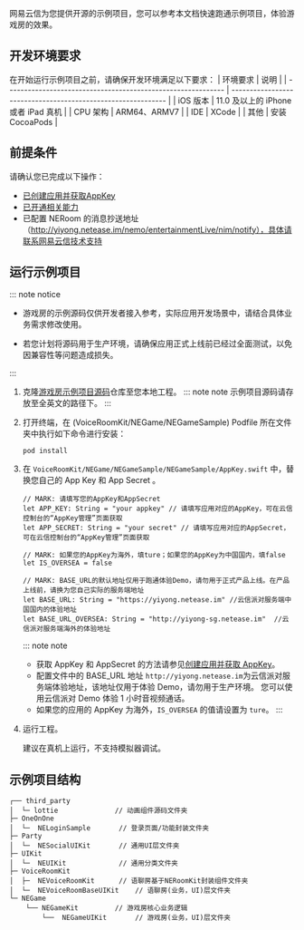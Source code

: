 网易云信为您提供开源的示例项目，您可以参考本文档快速跑通示例项目，体验游戏房的效果。

## 开发环境要求

在开始运行示例项目之前，请确保开发环境满足以下要求：
| 环境要求                                                        | 说明                                                      |
| ------------------------------------------------------------ | ------------------------------------------------------------ |
|  iOS 版本  |  11.0 及以上的 iPhone 或者 iPad 真机   |
|  CPU 架构 | ARM64、ARMV7   |
| IDE | XCode   |
| 其他 | 安装 CocoaPods  |

## 前提条件

请确认您已完成以下操作：
- [已创建应用并获取AppKey](https://doc.yunxin.163.com/console/docs/TIzMDE4NTA?platform=console)
- [已开通相关能力](https://doc.yunxin.163.com/docs/TA3ODAzNjE/zQ4MTI0Njc?platformId=50616)
- 已配置 NERoom 的消息抄送地址（http://yiyong.netease.im/nemo/entertainmentLive/nim/notify），具体请联系网易云信技术支持



## 运行示例项目

::: note notice
- 游戏房的示例源码仅供开发者接入参考，实际应用开发场景中，请结合具体业务需求修改使用。

- 若您计划将源码用于生产环境，请确保应用正式上线前已经过全面测试，以免因兼容性等问题造成损失。

:::

  
1. 克隆[游戏房示例项目源码](https://github.com/netease-kit/NEGameRoom/tree/master/iOS)仓库至您本地工程。
    ::: note note
    示例项目源码请存放至全英文的路径下。
    :::

2. 打开终端，在 (VoiceRoomKit/NEGame/NEGameSample) Podfile 所在文件夹中执行如下命令进行安装：

    ```
    pod install 
    ```

3. 在 `VoiceRoomKit/NEGame/NEGameSample/NEGameSample/AppKey.swift` 中，替换您自己的 App Key 和 App Secret 。 
   

    ```
    // MARK: 请填写您的AppKey和AppSecret
    let APP_KEY: String = "your appkey" // 请填写应用对应的AppKey，可在云信控制台的“AppKey管理”页面获取
    let APP_SECRET: String = "your secret" // 请填写应用对应的AppSecret，可在云信控制台的“AppKey管理”页面获取

    // MARK: 如果您的AppKey为海外，填ture；如果您的AppKey为中国国内，填false
    let IS_OVERSEA = false

    // MARK: BASE_URL的默认地址仅用于跑通体验Demo，请勿用于正式产品上线。在产品上线前，请换为您自己实际的服务端地址
    let BASE_URL: String = "https://yiyong.netease.im" //云信派对服务端中国国内的体验地址
    let BASE_URL_OVERSEA: String = "http://yiyong-sg.netease.im"  //云信派对服务端海外的体验地址

    ```


    ::: note note
    - 获取 AppKey 和 AppSecret 的方法请参见<a href="https://doc.yunxin.163.com/console/docs/TIzMDE4NTA?platform=console#获取-appkey" target="_blank">创建应用并获取 AppKey</a>。
    - 配置文件中的 BASE_URL 地址 `http://yiyong.netease.im`为云信派对服务端体验地址，该地址仅用于体验 Demo，请勿用于生产环境。 您可以使用云信派对 Demo 体验 1 小时音视频通话。
    - 如果您的应用的 AppKey 为海外，`IS_OVERSEA` 的值请设置为 `ture`。
    :::


  

4. 运行工程。

    建议在真机上运行，不支持模拟器调试。





## 示例项目结构

```
┌── third_party
│  └─ lottie              // 动画组件源码文件夹
├─ OneOnOne
│  └─  NELoginSample       // 登录页面/功能封装文件夹  
├─ Party
│  └─  NESocialUIKit       // 通用UI层文件夹
├─ UIKit
│  └─  NEUIKit             // 通用分类文件夹
├─ VoiceRoomKit
│  ├─  NEVoiceRoomKit      // 语聊房基于NERoomKit封装组件文件夹
│  └─  NEVoiceRoomBaseUIKit    // 语聊房(业务，UI)层文件夹  
└─ NEGame
    └── NEGameKit         // 游戏房核心业务逻辑
        └──  NEGameUIKit       // 游戏房(业务，UI)层文件夹   
        
```
